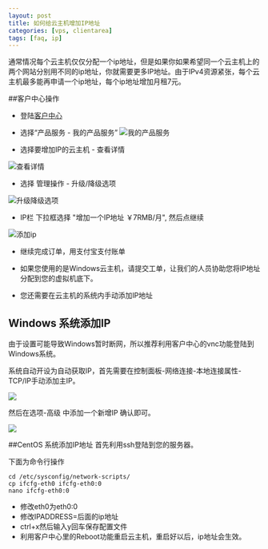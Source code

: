 ```yaml
---
layout: post
title: 如何给云主机增加IP地址
categories: [vps, clientarea]
tags: [faq, ip]
---
```

通常情况每个云主机仅仅分配一个ip地址，但是如果你如果希望同一个云主机上的两个网站分别用不同的ip地址，你就需要更多IP地址。由于IPv4资源紧张，每个云主机最多能再申请一个ip地址，每个ip地址增加月租7元。

##客户中心操作

*  登陆[客户中心](http://portal.51hosting.com/clientarea.php)


*  选择“产品服务 - 我的产品服务”
![我的产品服务](http://ww4.sinaimg.cn/large/a74ecc4cjw1dywyuuqo07j.jpg)

*  选择要增加IP的云主机 - 查看详情

![查看详情](http://ww4.sinaimg.cn/large/a74eed94jw1dywyyy63l0j.jpg)


*  选择 管理操作 - 升级/降级选项

![升级降级选项](http://ww4.sinaimg.cn/large/a74e55b4jw1dywz1lk6i5j.jpg)


*  IP栏 下拉框选择 "增加一个IP地址 ￥7RMB/月", 然后点继续

![添加ip](http://voga.emagineconcept.com/caicai/knowledgebase/addIP0.jpg)

*  继续完成订单，用支付宝支付账单


*  如果您使用的是Windows云主机，请提交工单，让我们的人员协助您将IP地址分配到您的虚拟机底下。

*  您还需要在云主机的系统内手动添加IP地址

## Windows 系统添加IP
由于设置可能导致Windows暂时断网，所以推荐利用客户中心的vnc功能登陆到Windows系统。

系统自动开设为自动获取IP，首先需要在控制面板-网络连接-本地连接属性-TCP/IP手动添加主IP。

![](http://voga.emagineconcept.com/caicai/knowledgebase/TCPIP.jpg)


然后在选项-高级 中添加一个新增IP 确认即可。

![](http://voga.emagineconcept.com/caicai/knowledgebase/addip.jpg)

##CentOS 系统添加IP地址
首先利用ssh登陆到您的服务器。

下面为命令行操作

	cd /etc/sysconfig/network-scripts/
	cp ifcfg-eth0 ifcfg-eth0:0
	nano ifcfg-eth0:0

*  修改eth0为eth0:0
*  修改IPADDRESS=后面的ip地址
*  ctrl+x然后输入y回车保存配置文件
*  利用客户中心里的Reboot功能重启云主机，重启好以后，ip地址会生效。

